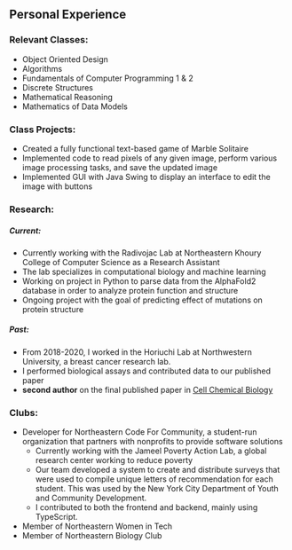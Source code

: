 ## Personal Experience

### Relevant Classes:
- Object Oriented Design
- Algorithms
- Fundamentals of Computer Programming 1 & 2
- Discrete Structures
- Mathematical Reasoning
- Mathematics of Data Models

### Class Projects:
- Created a fully functional text-based game of Marble Solitaire 
- Implemented code to read pixels of any given image, perform various image processing tasks, and save the updated image
- Implemented GUI with Java Swing to display an interface to edit the image with buttons

### Research:
##### Current:
- Currently working with the Radivojac Lab at Northeastern Khoury College of Computer Science as a Research Assistant 
- The lab specializes in computational biology and machine learning 
- Working on project in Python to parse data from the AlphaFold2 database in order to analyze protein function and structure 
- Ongoing project with the goal of predicting effect of mutations on protein structure  

##### Past:
- From 2018-2020, I worked in the Horiuchi Lab at Northwestern University, a breast cancer research lab.
- I performed biological assays and contributed data to our published paper 
- **second author** on the final published paper in [Cell Chemical Biology](https://www.cell.com/cell-chemical-biology/fulltext/S2451-9456(21)00400-1?_returnURL=https%3A%2F%2Flinkinghub.elsevier.com%2Fretrieve%2Fpii%2FS2451945621004001%3Fshowall%3Dtrue)


### Clubs:
- Developer for Northeastern Code For Community, a student-run organization that partners with nonprofits to provide software solutions 
  - Currently working with the Jameel Poverty Action Lab, a global research center working to reduce poverty
  - Our team developed a system to create and distribute surveys that were used to compile unique letters of   recommendation for each student. This was used by the New York City Department of Youth and Community Development.
  - I contributed to both the frontend and backend, mainly using TypeScript.
- Member of Northeastern Women in Tech
- Member of Northeastern Biology Club
